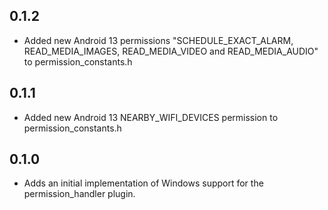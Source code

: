 ## 0.1.2

* Added new Android 13 permissions "SCHEDULE_EXACT_ALARM, READ_MEDIA_IMAGES, READ_MEDIA_VIDEO and READ_MEDIA_AUDIO" to permission_constants.h

## 0.1.1

* Added new Android 13 NEARBY_WIFI_DEVICES permission to permission_constants.h

## 0.1.0

* Adds an initial implementation of Windows support for the permission_handler plugin.

